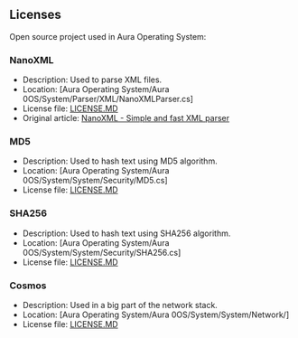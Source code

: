 ## Licenses

Open source project used in Aura Operating System:

### NanoXML
- Description: Used to parse XML files.
- Location: [Aura Operating System/Aura 0OS/System/Parser/XML/NanoXMLParser.cs]
- License file: [LICENSE.MD](https://github.com/aura-systems/Aura-Operating-System/blob/master/LICENCES/NANOXML/LICENSE.md)
- Original article: [NanoXML - Simple and fast XML parser](https://www.codeproject.com/Tips/682245/NanoXML-Simple-and-fast-XML-parser)

### MD5
- Description: Used to hash text using MD5 algorithm.
- Location: [Aura Operating System/Aura 0OS/System/System/Security/MD5.cs]
- License file: [LICENSE.MD](https://github.com/aura-systems/Aura-Operating-System/blob/master/LICENCES/MD5/LICENSE.md)

### SHA256
- Description: Used to hash text using SHA256 algorithm.
- Location: [Aura Operating System/Aura 0OS/System/System/Security/SHA256.cs]
- License file: [LICENSE.MD](https://github.com/aura-systems/Aura-Operating-System/blob/master/LICENCES/SHA256/LICENSE.md)

### Cosmos
- Description: Used in a big part of the network stack.
- Location: [Aura Operating System/Aura 0OS/System/System/Network/]
- License file: [LICENSE.MD](https://github.com/aura-systems/Aura-Operating-System/blob/master/LICENCES/COSMOS/LICENSE.md)
